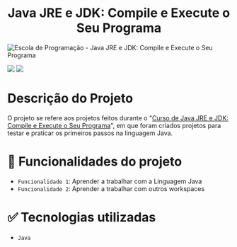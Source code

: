 # <h1 align="center"> Java JRE e JDK: Compile e Execute o Seu Programa </h1>

![Escola de Programação - Java JRE e JDK: Compile e Execute o Seu Programa](https://user-images.githubusercontent.com/95968249/195752509-382522d9-1e01-40fe-b5fe-bdff710c51f0.png)<p align="center">

<img src="https://img.shields.io/static/v1?label=STATUS&message=FINALIZADO&color=GREEN&style=for-the-badge"/>
<img src="https://img.shields.io/github/stars/uranolais/alura-git?style=for-the-badge"/>
</p>

# Descrição do Projeto
O projeto se refere aos projetos feitos durante o "[Curso de Java JRE e JDK: Compile e Execute o Seu Programa](https://cursos.alura.com.br/course/java-primeiros-passos)",
em que foram criados projetos para testar e praticar os primeiros passos na linguagem Java.

# :hammer: Funcionalidades do projeto

- `Funcionalidade 1`: Aprender a trabalhar com a Linguagem Java
- `Funcionalidade 2`: Aprender a trabalhar com outros workspaces

# ✅ Tecnologias utilizadas
- `Java`
